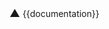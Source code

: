 <span style="color:{{#ifeq:{{{color|G}}}|R|red|#0c0}}; font-size:larger">▲</span><noinclude>
{{documentation}}
</noinclude>